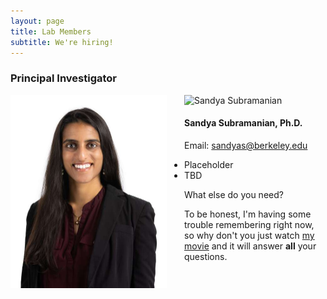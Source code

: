 ```yaml
---
layout: page
title: Lab Members
subtitle: We're hiring!
---
```


### Principal Investigator

<img src="/assets/img/SSubramanian_crop.jpg" style="float: left; margin-right: 2em;" width="250"/>

<img src="/assets/img/20220609_0469_SSubramanian_cropped.jpg"
srcset="/assets/img/20220609_0469_SSubramanian_cropped.jpg 4124w, /assets/img/SSubramanian_crop.jpg 500w, /assets/img/crepe.jpg 100w"
sizes="33vw"
alt="Sandya Subramanian">

#### Sandya Subramanian, Ph.D.

Email: <a href="mailto:sandyas@berkeley.edu">sandyas@berkeley.edu</a>

  - Placeholder
  - TBD

What else do you need?

To be honest, I'm having some trouble remembering right now, so why don't you just watch [my movie](https://en.wikipedia.org/wiki/The_Princess_Bride_%28film%29) and it will answer **all** your questions.
